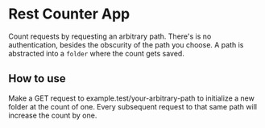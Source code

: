 # Rest Counter App

Count requests by requesting an arbitrary path. There's is no authentication, besides the obscurity of the path you choose.
A path is abstracted into a `folder` where the count gets saved.

## How to use

Make a GET request to example.test/your-arbitrary-path to initialize a new folder at the count of one.
Every subsequent request to that same path will increase the count by one.
